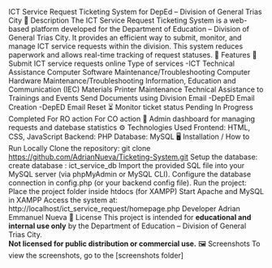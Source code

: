  ICT Service Request Ticketing System for DepEd – Division of General Trias City
 📝 Description
The ICT Service Request Ticketing System is a web-based platform developed for the Department of Education – Division of General Trias City.
It provides an efficient way to submit, monitor, and manage ICT service requests within the division. This system reduces paperwork and allows real-time tracking of request statuses.
🚀 Features
📄 Submit ICT service requests online
  Type of services
  -ICT Technical Assistance
    Computer Software Maintenance/Troubleshooting
    Computer Hardware Maintenance/Troubleshooting
    Information, Education and Communication (IEC) Materials
    Printer Maintenance
    Technical Assistance to Trainings and Events
    Send Documents using Division Email
  -DepED Email Creation
  -DepED Email Reset
⏳ Monitor ticket status
  Pending
  In Progress
  Completed
  For RO action
  For CO action
🔑 Admin dashboard for managing requests and datebase statistics
⚙️ Technologies Used
Frontend: HTML, CSS, JavaScript
Backend: PHP
Database: MySQL
🖥️ Installation / How to Run Locally
Clone the repository:
  git clone https://github.com/AdrianNueva/Ticketing-System.git
Setup the database:
  create database : ict_service_db
  Import the provided SQL file into your MySQL server (via phpMyAdmin or MySQL CLI).
  Configure the database connection in config.php (or your backend config file).
Run the project:
  Place the project folder inside htdocs (for XAMPP)
  Start Apache and MySQL in XAMPP
  Access the system at:
  http://localhost/ict_service_request/homepage.php
Developer
 Adrian Emmanuel Nueva
📄 License
This project is intended for **educational and internal use only** by the Department of Education – Division of General Trias City.  
**Not licensed for public distribution or commercial use.**
🖼️ Screenshots 
 To view the screenshots, go to the [screenshots folder]



